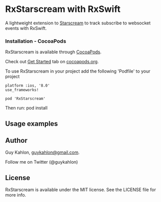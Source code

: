 # RxStarscream with RxSwift

A lightweight extension to [Starscream](https://github.com/daltoniam/Starscream) to track subscribe to websocket events with RxSwift.

### Installation - CocoaPods

RxStarscream is available through [CocoaPods](http://cocoapods.org/).

Check out [Get Started](http://cocoapods.org/) tab on [cocoapods.org](http://cocoapods.org/).

To use RxStarscream in your project add the following 'Podfile' to your project

	platform :ios, '8.0'
	use_frameworks!

	pod 'RxStarscream'

Then run:
    pod install


## Usage examples


## Author

Guy Kahlon, guykahlon@gmail.com.

Follow me on Twitter (@guykahlon)


## License

RxStarscream is available under the MIT license. See the LICENSE file for more info.


